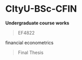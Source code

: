 # CItyU-BSc-CFIN

**Undergraduate course works**

> EF4822

financial econometrics

> Final Thesis 




